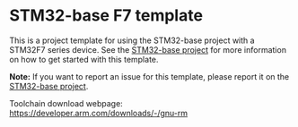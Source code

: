 # STM32-base F7 template

This is a project template for using the STM32-base project with a STM32F7 series device. See the [STM32-base project](https://github.com/STM32-base/STM32-base) for more information on how to get started with this template.

**Note:** If you want to report an issue for this template, please report it on the [STM32-base project](https://github.com/STM32-base/STM32-base).

Toolchain download webpage:
https://developer.arm.com/downloads/-/gnu-rm

